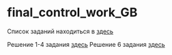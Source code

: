 # final_control_work_GB

Список заданий находиться в [здесь](https://github.com/Belebez/final_control_work_GB/blob/cb87f987f37481841f1023a6e3ad701468d3493d/final_task.md)

Решение 1-4 задания [здесь](https://github.com/Belebez/final_control_work_GB/blob/a2c57aa175309411ce2b8d30766ba9f1ad2715c8/task_1-4/photo_2023-07-28_12-48-39.jpg)
Решение 6 задания [здесь](https://github.com/Belebez/final_control_work_GB/tree/df55e20fdf128777d80e9d64d876e149acb67f4a/task_6)
